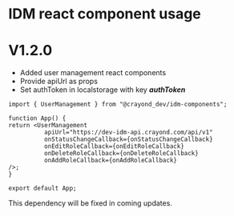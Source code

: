 # IDM react component usage


# V1.2.0



* Added user management react components
* Provide apiUrl as props
* Set authToken in localstorage with key **_authToken_**


```
import { UserManagement } from "@crayond_dev/idm-components";

function App() {
return <UserManagement 
          apiUrl="https://dev-idm-api.crayond.com/api/v1" 
          onStatusChangeCallback={onStatusChangeCallback}
          onEditRoleCallback={onEditRoleCallback}
          onDeleteRoleCallback={onDeleteRoleCallback}
          onAddRoleCallback={onAddRoleCallback}
/>;
}

export default App;
```


This dependency will be fixed in coming updates.
